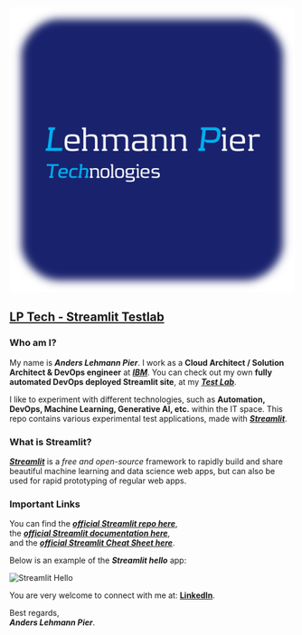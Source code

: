 ![LP Tech - Streamlit Testlab](./static/lp-tech.png)  

## [LP Tech - Streamlit Testlab](https://streamlit.pier.dk) 
### Who am I?
My name is ***Anders Lehmann Pier***. I work as a **Cloud Architect / Solution Architect & DevOps engineer** at ***[IBM](https://ibm.com)***. You can check out my own **fully automated DevOps deployed Streamlit site**, at my ***[Test Lab](https://streamlit.pier.dk)***.

I like to experiment with different technologies, such as **Automation, DevOps, Machine Learning, Generative AI, etc.** within the IT space.
This repo contains various experimental test applications, made with ***[Streamlit](https://streamlit.io/)***.

### What is Streamlit?
***[Streamlit](https://streamlit.io/)*** is a *free and open-source* framework to rapidly build and share beautiful machine learning and data science web apps, but can also be used for rapid prototyping of regular web apps.

### Important Links
You can find the ***[official Streamlit repo here](https://github.com/streamlit/streamlit)***,  
the ***[official Streamlit documentation here](https://docs.streamlit.io)***,  
and the ***[official Streamlit Cheat Sheet here](https://docs.streamlit.io/library/cheatsheet)***.  

Below is an example of the ***Streamlit hello*** app:  

<img src="https://user-images.githubusercontent.com/7164864/217936487-1017784e-68ec-4e0d-a7f6-6b97525ddf88.gif" alt="Streamlit Hello" width=500 href="none"></img>

You are very welcome to connect with me at: **[LinkedIn](https://www.linkedin.com/in/anderspier/)**.

Best regards,  
***Anders Lehmann Pier***.
